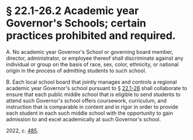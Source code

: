 # § 22.1-26.2 Academic year Governor's Schools; certain practices prohibited and required.

<p>A. No academic year Governor's School or governing board member, director, administrator, or employee thereof shall discriminate against any individual or group on the basis of race, sex, color, ethnicity, or national origin in the process of admitting students to such school.</p><p>B. Each local school board that jointly manages and controls a regional academic year Governor's school pursuant to § <a href='/vacode/22.1-26/'>22.1-26</a> shall collaborate to ensure that each public middle school that is eligible to send students to attend such Governor's school offers coursework, curriculum, and instruction that is comparable in content and in rigor in order to provide each student in each such middle school with the opportunity to gain admission to and excel academically at such Governor's school.</p><p>2022, c. <a href='http://lis.virginia.gov/cgi-bin/legp604.exe?221+ful+CHAP0485'>485</a>.</p>